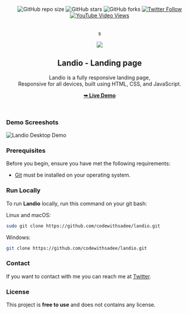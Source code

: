 <div align="center">
  
  ![GitHub repo size](https://img.shields.io/github/repo-size/codewithsadee/landio)
  ![GitHub stars](https://img.shields.io/github/stars/codewithsadee/landio?style=social)
  ![GitHub forks](https://img.shields.io/github/forks/codewithsadee/landio?style=social)
  [![Twitter Follow](https://img.shields.io/twitter/follow/codewithsadee?style=social)](https://twitter.com/intent/follow?screen_name=codewithsadee)
  [![YouTube Video Views](https://img.shields.io/youtube/views/4okimYBmyjc?style=social)](https://youtu.be/4okimYBmyjc)

  <br />s
  <br />
  
  <img src="./readme-images/project-logo.png" />

  <h2 align="center">Landio - Landing page</h2>

  Landio is a fully responsive landing page, <br />Responsive for all devices, built using HTML, CSS, and JavaScript.

  <a href="https://codewithsadee.github.io/landio/"><strong>➥ Live Demo</strong></a>

</div>

<br />

### Demo Screeshots

![Landio Desktop Demo](./readme-images/desktop.png "Desktop Demo")

### Prerequisites

Before you begin, ensure you have met the following requirements:

* [Git](https://git-scm.com/downloads "Download Git") must be installed on your operating system.

### Run Locally

To run **Landio** locally, run this command on your git bash:

Linux and macOS:

```bash
sudo git clone https://github.com/codewithsadee/landio.git
```

Windows:

```bash
git clone https://github.com/codewithsadee/landio.git
```

### Contact

If you want to contact with me you can reach me at [Twitter](https://www.twitter.com/codewithsadee).

### License

This project is **free to use** and does not contains any license.
